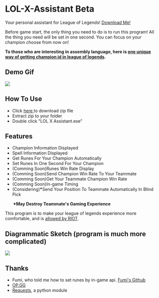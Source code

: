 <h1>LOL-X-Assistant Beta</h1>
<p>Your personal assistant for League of Legends! <a href="https://www.github.com/xuan32546/LOL-X-Assistant/releases/download/0.0.4-0/LOL.X.Assistant.rar">Download Me!</a></p>
<p>Before game start, the only thing you need to do is to run this program! All the thing you need will be set in one second. You can focus on your champion choose from now on!</p>
<p><strong>To those who are interesting in assembly language, here is <a href="https://github.com/xuan32546/LOL-X-Assistant/blob/master/RECORDER.md"> one unique way of getting champion id in league of legends</a>.</strong></p>

<h2>Demo Gif</h2>
<img src="https://github.com/xuan32546/LOL-X-Assistant/blob/master/pics/13.gif">

<h2>How To Use</h2>
<ul>
<li>Click <a href="https://www.github.com/xuan32546/LOL-X-Assistant/releases/download/0.0.4-0/LOL.X.Assistant.rar">here </a>to download zip file</li>
<li>Extract zip to your folder</li>
<li>Double click "LOL X Assistant.exe"</li>
</ul>

<h2>Features</h2>
<ul>
  <li>Champion Information Displayed</li>
  <li>Spell Information Displayed</li>
  <li>Get Runes For Your Champion Automatically</li>
  <li>Set Runes In One Second For Your Champion</li>
  <li>(Comming Soon)Runes Win Rate Display</li>
  <li>(Comming Soon)Send Champion Win Rate To Your Teammate</li>
  <li>(Comming Soon)Get Your Teammate Champion Win Rate</li>
  <li>(Comming Soon)In-game Timing</li>
  <li>(Considering)<b>*</b>Send Your Position To Teammate Automatically In Blind Pick</li>
</ul>
<p><b>&nbsp&nbsp&nbsp&nbsp&nbsp&nbsp&nbsp&nbsp*May Destroy Teammate's Gaming Experience</b></p>


<p>This program is to make your league of legends experience more comfortable, and is <a href="https://www.reddit.com/r/leagueoflegends/comments/7q6xku/runesreformed_set_your_runes_automatically/dsnjm0z/">allowed by RIOT</a>.</p>


<h2>Diagrammatic Sketch (program is much more complicated)</h2>
<img src="https://github.com/xuan32546/LOL-X-Assistant/blob/master/pics/12.png">

<h2>Thanks</h2>
<ul>
  <li>Fumi, who told me how to set runes by in-game api. <a href="https://github.com/Fumi24/RunesReformed">Fumi's Github</a></li>
  <li><a href="http://www.op.gg">OP.GG</a></li>
  <li><a href="https://github.com/requests/requests">Requests</a>, a python module</li>
</ul>
